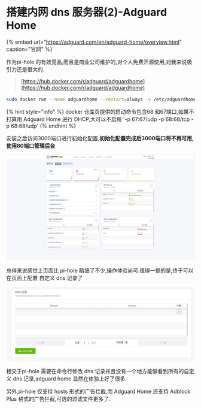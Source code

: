 # 搭建内网 dns 服务器\(2\)-Adguard Home

{% embed url="https://adguard.com/en/adguard-home/overview.html" caption="官网" %}

 作为pi-hole 的有效竞品,而且是商业公司维护的,对个人免费开源使用,对我来说吸引力还是很大的.

> [https://hub.docker.com/r/adguard/adguardhome](https://hub.docker.com/r/adguard/adguardhome)

```bash
sudo docker run --name adguardhome --restart=always -v /etc/adguardhome/work:/opt/adguardhome/work -v /etc/adguardhome/confdir:/opt/adguardhome/conf -p 53:53/tcp -p 53:53/udp  -p 80:80/tcp -p 443:443/tcp -p 853:853/tcp -p 3000:3000/tcp -d adguard/adguardhome:armhf-latest
```

{% hint style="info" %}
docker 仓库页提供的启动命令包含68 和67端口,如果不打算用 Adguard Home 进行 DHCP,大可以不启用  '-p 67:67/udp -p 68:68/tcp -p 68:68/udp'
{% endhint %}

安装之后访问3000端口进行初始化配置,**初始化配置完成后3000端口将不再可用,使用80端口管理后台**

![](.gitbook/assets/wx20191018-195844.png)

总得来说感觉上页面比 pi-hole 精细了不少,操作体验尚可.值得一提的是,终于可以在页面上配置 自定义 dns 记录了

![](.gitbook/assets/wx20191018-200052.png)

相交于pi-hole 需要在命令行修改 dns 记录并且没有一个地方能够看到所有的自定义 dns 记录,adguard home 显然在体验上好了很多.

另外,pi-hole 仅支持 hosts 形式的广告拦截,而 Adguard Home 还支持 Adblock Plus 格式的广告拦截,可选的过滤文件更多了.

